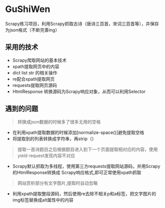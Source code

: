 # GuShiWen
Scrapy练习项目，利用Scrapy抓取古诗（唐诗三百首，宋词三百首等），并保存为json格式（不断完善ing）
## 采用的技术
- Scrapy爬取网站的基本技术
- xpath提取网页中的内容
- dict list str 的相关操作
- re配合xpath提取网页
- requests提取网页源码
- HtmlResponse 转换源码为Scrapy响应对象，从而可以利用Selector

## 遇到的问题
> 转换成json数据的时候多了很多无用的空格
- 在利用xpath提取数据的时候添加[normalize-space()]避免提取空格
- 将提取到的列表转换成字符串，再strip（）<br>

> 提取一首诗题目之后根据题目进入到下一个页面提取相对应的内容，使用yield request发现内容不对应
- Scrapy默认抓取为多线程，使用第三方requests提取网站源码，并用Scrapy的HtmlResponse转换成
  Scrapy响应格式,即可正常使用xpath抓取<br>

> 网站赏析部分有文字图片,提取时自动忽略
- 利用xpath提取整段源码，然后使用re去除不相关p和a标签，把文字图片的img标签替换成alt属性中的内容
